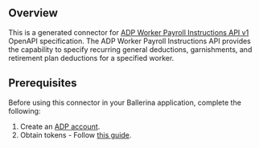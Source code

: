 ## Overview
This is a generated connector for [ADP Worker Payroll Instructions API v1](https://developers.adp.com/articles/api/worker-payroll-instructions-v1-api) OpenAPI specification.
The ADP Worker Payroll Instructions API provides the capability to specify recurring general deductions, garnishments, and retirement plan deductions for a specified worker.

## Prerequisites
Before using this connector in your Ballerina application, complete the following:
1. Create an [ADP account](https://accounts.logme.in/registration.aspx). 
2. Obtain tokens - Follow [this guide](https://developers.adp.com/articles/guide/auth-process-data-conn-request-access-token).
